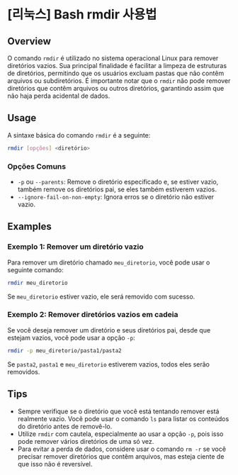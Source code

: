 # [리눅스] Bash rmdir 사용법

## Overview
O comando `rmdir` é utilizado no sistema operacional Linux para remover diretórios vazios. Sua principal finalidade é facilitar a limpeza de estruturas de diretórios, permitindo que os usuários excluam pastas que não contêm arquivos ou subdiretórios. É importante notar que o `rmdir` não pode remover diretórios que contêm arquivos ou outros diretórios, garantindo assim que não haja perda acidental de dados.

## Usage
A sintaxe básica do comando `rmdir` é a seguinte:

```bash
rmdir [opções] <diretório>
```

### Opções Comuns
- `-p` ou `--parents`: Remove o diretório especificado e, se estiver vazio, também remove os diretórios pai, se eles também estiverem vazios.
- `--ignore-fail-on-non-empty`: Ignora erros se o diretório não estiver vazio.

## Examples
### Exemplo 1: Remover um diretório vazio
Para remover um diretório chamado `meu_diretorio`, você pode usar o seguinte comando:

```bash
rmdir meu_diretorio
```

Se `meu_diretorio` estiver vazio, ele será removido com sucesso.

### Exemplo 2: Remover diretórios vazios em cadeia
Se você deseja remover um diretório e seus diretórios pai, desde que estejam vazios, você pode usar a opção `-p`:

```bash
rmdir -p meu_diretorio/pasta1/pasta2
```

Se `pasta2`, `pasta1` e `meu_diretorio` estiverem vazios, todos eles serão removidos.

## Tips
- Sempre verifique se o diretório que você está tentando remover está realmente vazio. Você pode usar o comando `ls` para listar os conteúdos do diretório antes de removê-lo.
- Utilize `rmdir` com cautela, especialmente ao usar a opção `-p`, pois isso pode remover vários diretórios de uma só vez.
- Para evitar a perda de dados, considere usar o comando `rm -r` se você precisar remover diretórios que contêm arquivos, mas esteja ciente de que isso não é reversível.